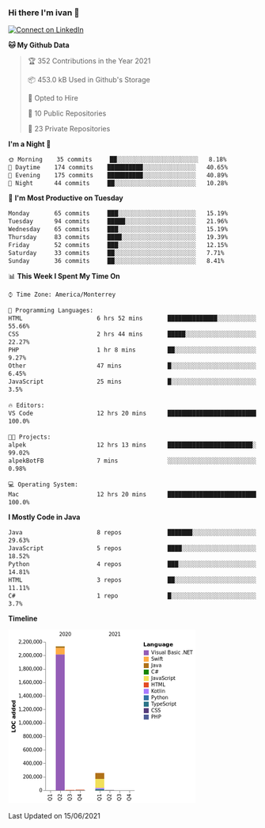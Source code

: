 ### Hi there I'm ivan 👋
[![Connect on LinkedIn](https://img.shields.io/badge/--linkedin?label=LinkedIn&logo=LinkedIn&style=social)](https://www.linkedin.com/in/ivanjtm)
<!--START_SECTION:waka-->
**🐱 My Github Data** 

> 🏆 352 Contributions in the Year 2021
 > 
> 📦 453.0 kB Used in Github's Storage 
 > 
> 💼 Opted to Hire
 > 
> 📜 10 Public Repositories 
 > 
> 🔑 23 Private Repositories  
 > 
**I'm a Night 🦉** 

```text
🌞 Morning    35 commits     ██░░░░░░░░░░░░░░░░░░░░░░░   8.18% 
🌆 Daytime    174 commits    ██████████░░░░░░░░░░░░░░░   40.65% 
🌃 Evening    175 commits    ██████████░░░░░░░░░░░░░░░   40.89% 
🌙 Night      44 commits     ██░░░░░░░░░░░░░░░░░░░░░░░   10.28%

```
📅 **I'm Most Productive on Tuesday** 

```text
Monday       65 commits     ███░░░░░░░░░░░░░░░░░░░░░░   15.19% 
Tuesday      94 commits     █████░░░░░░░░░░░░░░░░░░░░   21.96% 
Wednesday    65 commits     ███░░░░░░░░░░░░░░░░░░░░░░   15.19% 
Thursday     83 commits     ████░░░░░░░░░░░░░░░░░░░░░   19.39% 
Friday       52 commits     ███░░░░░░░░░░░░░░░░░░░░░░   12.15% 
Saturday     33 commits     ██░░░░░░░░░░░░░░░░░░░░░░░   7.71% 
Sunday       36 commits     ██░░░░░░░░░░░░░░░░░░░░░░░   8.41%

```


📊 **This Week I Spent My Time On** 

```text
⌚︎ Time Zone: America/Monterrey

💬 Programming Languages: 
HTML                     6 hrs 52 mins       ██████████████░░░░░░░░░░░   55.66% 
CSS                      2 hrs 44 mins       █████░░░░░░░░░░░░░░░░░░░░   22.27% 
PHP                      1 hr 8 mins         ██░░░░░░░░░░░░░░░░░░░░░░░   9.27% 
Other                    47 mins             █░░░░░░░░░░░░░░░░░░░░░░░░   6.45% 
JavaScript               25 mins             █░░░░░░░░░░░░░░░░░░░░░░░░   3.5%

🔥 Editors: 
VS Code                  12 hrs 20 mins      █████████████████████████   100.0%

🐱‍💻 Projects: 
alpek                    12 hrs 13 mins      ████████████████████████░   99.02% 
alpekBotFB               7 mins              ░░░░░░░░░░░░░░░░░░░░░░░░░   0.98%

💻 Operating System: 
Mac                      12 hrs 20 mins      █████████████████████████   100.0%

```

**I Mostly Code in Java** 

```text
Java                     8 repos             ███████░░░░░░░░░░░░░░░░░░   29.63% 
JavaScript               5 repos             ████░░░░░░░░░░░░░░░░░░░░░   18.52% 
Python                   4 repos             ███░░░░░░░░░░░░░░░░░░░░░░   14.81% 
HTML                     3 repos             ██░░░░░░░░░░░░░░░░░░░░░░░   11.11% 
C#                       1 repo              █░░░░░░░░░░░░░░░░░░░░░░░░   3.7%

```


**Timeline**

![Chart not found](https://raw.githubusercontent.com/ivanjtm/ivanjtm/main/charts/bar_graph.png) 


 Last Updated on 15/06/2021
<!--END_SECTION:waka-->

<!--
<p align="center">
  <img src ="https://github-readme-stats.vercel.app/api?username=ivanjtm&show_icons=true&count_private=true&theme=default&hide_border=true&include_all_commits=true?count_private=true">
  <img src ="https://github-readme-stats.vercel.app/api/top-langs/?username=ivanjtm&layout=compact&hide_border=true&langs_count=50">
  <img src="https://github-readme-stats.vercel.app/api/wakatime?username=ivanjtm&hide_border=true"> 
</p>
-->
